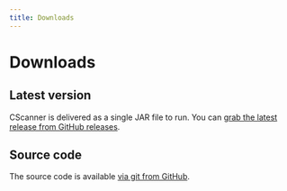 ```yaml
---
title: Downloads
---
```


# Downloads

## Latest version

CScanner is delivered as a single JAR file to run. You can [grab the latest release from GitHub releases](https://github.com/janoszen/cscanner/releases).

## Source code

The source code is available [via git from GitHub](https://github.com/janoszen/cscanner).